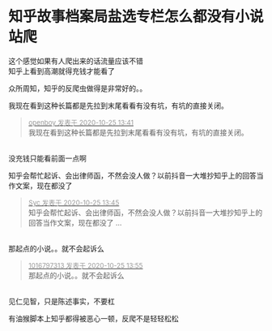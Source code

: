 # 知乎故事档案局盐选专栏怎么都没有小说站爬


这个感觉如果有人爬出来的话流量应该不错<br />
知乎上看到高潮就得充钱才能看了<img src="static/image/smiley/default/lol.gif" smilieid="12" border="0" alt="" /> 

众所周知，知乎的反爬虫做得是非常好的。。

我现在看到这种长篇都是先拉到末尾看看有没有坑，有坑的直接关闭。

<div class="quote"><blockquote><font size="2"><a href="https://www.hostloc.com/forum.php?mod=redirect&amp;goto=findpost&amp;pid=9349672&amp;ptid=758254" target="_blank"><font color="#999999">openboy 发表于 2020-10-25 13:41</font></a></font><br />
我现在看到这种长篇都是先拉到末尾看看有没有坑，有坑的直接关闭。</blockquote></div><br />
没充钱只能看前面一点啊

知乎会帮忙起诉、会出律师函，不然会没人做？以前抖音一大堆抄知乎上的回答当作文案，现在都没了<img id="aimg_z5weu" onclick="zoom(this, this.src, 0, 0, 0)" class="zoom" src="https://cdn.jsdelivr.net/gh/hishis/forum-master/public/images/patch.gif" onmouseover="img_onmouseoverfunc(this)" onload="thumbImg(this)" border="0" alt="" />

<div class="quote"><blockquote><font size="2"><a href="https://www.hostloc.com/forum.php?mod=redirect&amp;goto=findpost&amp;pid=9349687&amp;ptid=758254" target="_blank"><font color="#999999">Syc 发表于 2020-10-25 13:45</font></a></font><br />
知乎会帮忙起诉、会出律师函，不然会没人做？以前抖音一大堆抄知乎上的回答当作文案，现在都没了 ...</blockquote></div><br />
那起点的小说。。就不会起诉么

<div class="quote"><blockquote><font size="2"><a href="https://www.hostloc.com/forum.php?mod=redirect&amp;goto=findpost&amp;pid=9349728&amp;ptid=758254" target="_blank"><font color="#999999">1016797313 发表于 2020-10-25 13:55</font></a></font><br />
那起点的小说。。就不会起诉么</blockquote></div><br />
见仁见智，只是陈述事实，不要杠

有油猴脚本上知乎都得被恶心一顿，反爬不是轻轻松松
